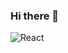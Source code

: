 ### Hi there 👋

![React](https://img.shields.io/badge/react-%2320232a.svg?style=for-the-badge&logo=react&logoColor=%2361DAFB)

<!--
**cardfaux/cardfaux** is a ✨ _special_ ✨ repository because its `README.md` (this file) appears on your GitHub profile.

Here are some ideas to get you started:

- 🔭 I’m currently working on ...
- 🌱 I’m currently learning ...
- 👯 I’m looking to collaborate on ...
- 🤔 I’m looking for help with ...
- 💬 Ask me about ...
- 📫 How to reach me: ...
- 😄 Pronouns: ...
- ⚡ Fun fact: ...
-->
